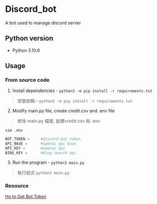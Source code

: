 # Discord_bot
A bot used to manage discord server
## Python version
- Python 3.10.6

## Usage
### From source code
1. Install dependencies - `python3 -m pip install -r requirements.txt`

>安裝依賴 - `python3 -m pip install -r requirements.txt`

2. Modify main.py file, create credit.csv and .env file

>修改 main.py 檔案, 創建credit.csv 和 .env

`vim .env`
```python
BOT_TOKEN =     #discord bot token
API_BASE =      #openai api base
API_KEY =       #openai api
BING_KEY =      #bing search api
```

3. Run the program - `python3 main.py` 

>執行程式 `python3 main.py` 

### Resource
[Ho to Get Bot Token](https://www.writebots.com/discord-bot-token/)
